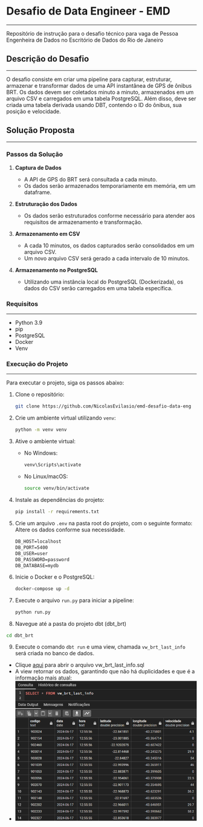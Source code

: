 # Desafio de Data Engineer - EMD
___
Repositório de instrução para o desafio técnico para vaga de Pessoa Engenheira de Dados no Escritório de Dados do Rio de Janeiro

## Descrição do Desafio
___
O desafio consiste em criar uma pipeline para capturar, estruturar, armazenar e transformar dados de uma API instantânea de GPS de ônibus BRT. Os dados devem ser coletados minuto a minuto, armazenados em um arquivo CSV e carregados em uma tabela PostgreSQL. Além disso, deve ser criada uma tabela derivada usando DBT, contendo o ID do ônibus, sua posição e velocidade.

## Solução Proposta
___
### Passos da Solução

1. **Captura de Dados**
   - A API de GPS do BRT será consultada a cada minuto.
   - Os dados serão armazenados temporariamente em memória, em um dataframe.

2. **Estruturação dos Dados**
   - Os dados serão estruturados conforme necessário para atender aos requisitos de armazenamento e transformação.

3. **Armazenamento em CSV**
   - A cada 10 minutos, os dados capturados serão consolidados em um arquivo CSV.
   - Um novo arquivo CSV será gerado a cada intervalo de 10 minutos.

4. **Armazenamento no PostgreSQL**
   - Utilizando uma instância local do PostgreSQL (Dockerizada), os dados do CSV serão carregados em uma tabela específica.

### Requisitos
___
- Python 3.9
- pip
- PostgreSQL
- Docker
- Venv

### Execução do Projeto
___
Para executar o projeto, siga os passos abaixo:

1. Clone o repositório:  
    ```bash
    git clone https://github.com/NicolasEvilasio/emd-desafio-data-eng
    ```

2. Crie um ambiente virtual utilizando `venv`:  
    ```bash
    python -m venv venv
    ```

3. Ative o ambiente virtual:

    - No Windows:
      ```bash
      venv\Scripts\activate
      ```
    
    - No Linux/macOS:
      ```bash
      source venv/bin/activate
      ```

4. Instale as dependências do projeto:
    ```bash
    pip install -r requirements.txt
    ```

5. Crie um arquivo `.env` na pasta root do projeto, com o seguinte formato:  
    Altere os dados conforme sua necessidade.
    ```env
    DB_HOST=localhost
    DB_PORT=5400
    DB_USER=user
    DB_PASSWORD=password
    DB_DATABASE=mydb
    ```

6. Inicie o Docker e o PostgreSQL:
    ```bash
    docker-compose up -d
    ```

7. Execute o arquivo `run.py` para iniciar a pipeline:
    ```bash
    python run.py
    ```

8. Navegue até a pasta do projeto dbt (dbt_brt)
```bash
cd dbt_brt
```

9. Execute o comando `dbt run` e uma view, chamada `vw_brt_last_info` será criada no banco de dados.
- Clique [aqui](https://github.com/NicolasEvilasio/emd-desafio-data-eng/blob/master/dbt_brt/models/mart/vw_brt_last_info.sql) para abrir o arquivo vw_brt_last_info.sql  
- A view retornar os dados, garantindo que não há duplicidades e que é a informação mais atual:
- ![Imagem do resultado da query da view vw_brt_last_info](imgs/vw_brt_last_info.png)